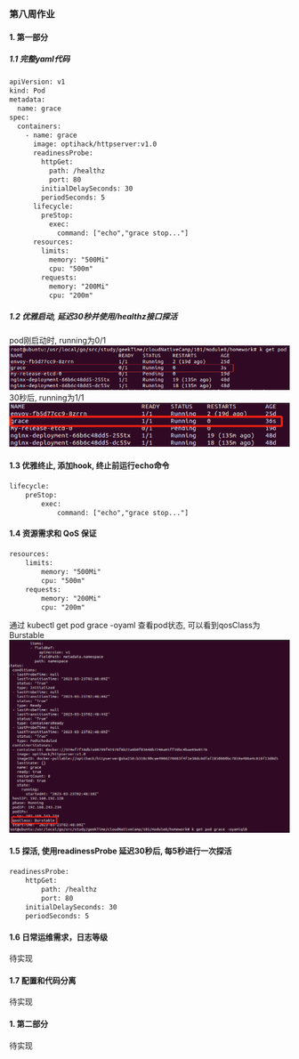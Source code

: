 ### 第八周作业

#### 1. 第一部分
##### 1.1 完整yaml代码
```
apiVersion: v1
kind: Pod
metadata:
  name: grace
spec:
  containers:
    - name: grace
      image: optihack/httpserver:v1.0
      readinessProbe:
        httpGet:
          path: /healthz
          port: 80
        initialDelaySeconds: 30
        periodSeconds: 5
      lifecycle:
        preStop:
          exec:
            command: ["echo","grace stop..."]
      resources:
        limits:
          memory: "500Mi"
          cpu: "500m"
        requests:
          memory: "200Mi"
          cpu: "200m"
```

##### 1.2 优雅启动, 延迟30秒并使用/healthz接口探活
pod刚启动时, running为0/1
<img src="imgs/pod%20pending.png">
30秒后, running为1/1
<img src="imgs/pod%20running.png">

#### 1.3 优雅终止, 添加hook, 终止前运行echo命令
```
lifecycle:
    preStop:
        exec:
            command: ["echo","grace stop..."]
```

#### 1.4 资源需求和 QoS 保证
```
resources:
    limits:
        memory: "500Mi"
        cpu: "500m"
    requests:
        memory: "200Mi"
        cpu: "200m"
```
通过 kubectl get pod grace -oyaml 查看pod状态, 可以看到qosClass为Burstable
<img src="imgs/pod%20detail.png">

#### 1.5 探活, 使用readinessProbe 延迟30秒后, 每5秒进行一次探活
```
readinessProbe:
    httpGet:
        path: /healthz
        port: 80
    initialDelaySeconds: 30
    periodSeconds: 5
```

#### 1.6 日常运维需求，日志等级
待实现

#### 1.7 配置和代码分离
待实现


#### 1. 第二部分
待实现
